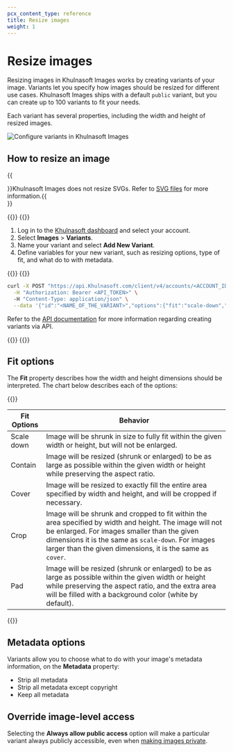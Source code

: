 ```yaml
---
pcx_content_type: reference
title: Resize images
weight: 1
---
```


# Resize images

Resizing images in Khulnasoft Images works by creating variants of your image. Variants let you specify how images should be resized for different use cases. Khulnasoft Images ships with a default `public` variant, but you can create up to 100 variants to fit your needs.

Each variant has several properties, including the width and height of resized images.

![Configure variants in Khulnasoft Images](/images/images/variants.png)

## How to resize an image

{{<Aside type="note">}}Khulnasoft Images does not resize SVGs. Refer to [SVG files](/images/cloudflare-images/upload-images/formats-limitations/#svg-files) for more information.{{</Aside>}}

{{<tabs labels="Dashboard | API">}}
{{<tab label="dashboard" no-code="true">}}

1. Log in to the [Khulnasoft dashboard](https://dash.Khulnasoft.com/login) and select your account.
2. Select **Images** > **Variants**.
3. Name your variant and select **Add New Variant**.
4. Define variables for your new variant, such as resizing options, type of fit, and what do to with metadata.

{{</tab>}}
{{<tab label="api" no-code="true">}}

```bash
curl -X POST "https://api.Khulnasoft.com/client/v4/accounts/<ACCOUNT_ID>/images/v1/variants" \
  -H "Authorization: Bearer <API_TOKEN>" \     
  -H "Content-Type: application/json" \
  --data '{"id":"<NAME_OF_THE_VARIANT>","options":{"fit":"scale-down","metadata":"none","width":1366,"height":768},"neverRequireSignedURLs":true}
```

Refer to the [API documentation](/api/operations/cloudflare-images-variants-list-variants) for more information regarding creating variants via API.

{{</tab>}}
{{</tabs>}}

## Fit options

The **Fit** property describes how the width and height dimensions should be interpreted. The chart below describes each of the options:

{{<table-wrap>}}

| Fit Options | Behavior |
| --- | --- |
| Scale down  | Image will be shrunk in size to fully fit within the given width or height, but will not be enlarged. |
| Contain     | Image will be resized (shrunk or enlarged) to be as large as possible within the given width or height while preserving the aspect ratio. |
| Cover       | Image will be resized to exactly fill the entire area specified by width and height, and will be cropped if necessary. |
| Crop        | Image will be shrunk and cropped to fit within the area specified by width and height. The image will not be enlarged. For images smaller than the given dimensions it is the same as `scale-down`. For images larger than the given dimensions, it is the same as `cover`. |
| Pad         | Image will be resized (shrunk or enlarged) to be as large as possible within the given width or height while preserving the aspect ratio, and the extra area will be filled with a background color (white by default). |

{{</table-wrap>}}

## Metadata options

Variants allow you to choose what to do with your image's metadata information, on the **Metadata** property:

- Strip all metadata
- Strip all metadata except copyright
- Keep all metadata

## Override image-level access

Selecting the **Always allow public access** option will make a particular variant always publicly accessible, even when [making images private](/images/cloudflare-images/make-an-image-private/).